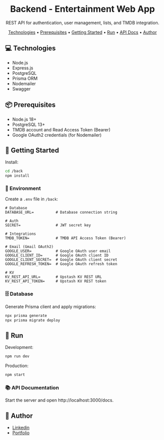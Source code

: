 <h1 align="center" style="font-weight: bold;">Backend - Entertainment Web App</h1>

<p align="center">
REST API for authentication, user management, lists, and TMDB integration.
</p>

<p align="center">
  <a href="#technologies">Technologies</a> •
  <a href="#prerequisites">Prerequisites</a> •
  <a href="#getting-started">Getting Started</a> •
  <a href="#run">Run</a> •
  <a href="#api-docs">API Docs</a> •
  <a href="#author">Author</a>
</p>

<h2 id="technologies">💻 Technologies</h2>

- Node.js
- Express.js
- PostgreSQL
- Prisma ORM
- Nodemailer
- Swagger

<h2 id="prerequisites">📦 Prerequisites</h2>

- Node.js 18+
- PostgreSQL 13+
- TMDB account and Read Access Token (Bearer)
- Google OAuth2 credentials (for Nodemailer)

<h2 id="getting-started">🚀 Getting Started</h2>

Install:

```sh
cd /back
npm install
```

<h3>🔐 Environment</h3>

Create a `.env` file in `/back`:

```env
# Database
DATABASE_URL=          # Database connection string

# Auth
SECRET=                # JWT secret key

# Integrations
TMDB_TOKEN=            # TMDB API Access Token (Bearer)

# Email (Gmail OAuth2)
GOOGLE_USER=           # Google OAuth user email
GOOGLE_CLIENT_ID=      # Google OAuth client ID
GOOGLE_CLIENT_SECRET=  # Google OAuth client secret
GOOGLE_REFRESH_TOKEN=  # Google OAuth refresh token

# KV
KV_REST_API_URL=       # Upstash KV REST URL
KV_REST_API_TOKEN=     # Upstash KV REST token
```

<h3>🗄️ Database</h3>

Generate Prisma client and apply migrations:

```sh
npx prisma generate
npx prisma migrate deploy
```

<h2 id="run">🏃 Run</h2>

Development:

```sh
npm run dev
```

Production:

```sh
npm start
```

<h3 id="api-docs">📚 API Documentation</h3>

Start the server and open http://localhost:3000/docs.

<h2 id="author">👤 Author</h2>

- [Linkedin](https://www.linkedin.com/in/weslleyvieira-dev/)
- [Portfolio](https://portfolio-weslleyvieira-projects.vercel.app/)

